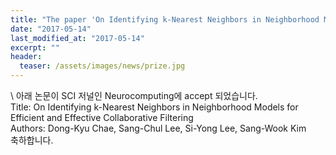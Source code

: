 ```yaml
---
title: "The paper 'On Identifying k-Nearest Neighbors in Neighborhood Models for Efficient and Effective Collaborative Filtering' has been accepted in Neurocomputin"
date: "2017-05-14"
last_modified_at: "2017-05-14"
excerpt: ""
header:
  teaser: /assets/images/news/prize.jpg
---
```

\\
아래 논문이 SCI 저널인 Neurocomputing에 accept 되었습니다.<br>Title: On Identifying k-Nearest Neighbors in Neighborhood Models for Efficient and Effective Collaborative Filtering<br>Authors: Dong-Kyu Chae, Sang-Chul Lee, Si-Yong Lee, Sang-Wook Kim<br>축하합니다.